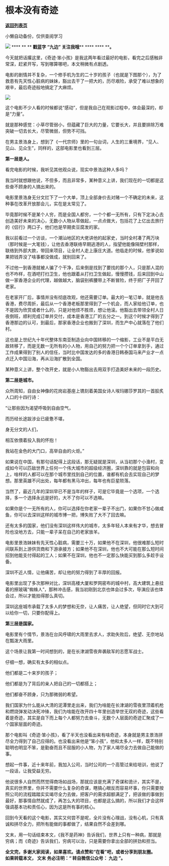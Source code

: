 # 根本没有奇迹

[**返回列表页**](/gzh/九边)

小懒自动备份，仅供查阅学习

******![](https://mmbiz.qpic.cn/mmbiz_gif/Lvm6UAoJibrP9JEWQRXR3swLXRYlFicicbg2q6gYPiapiaCkPr8GibxibGO0jcDe76cnAUJ3KBkCmyTIZBueDAOslJ0Zw/640?wx_fmt=gif)******
**** ** ** **戳蓝字 **“九边”** 关注我哦**** **** **** ****。**

  

今天就把话撂这里，《奇迹·笨小孩》是我这两年看过最好的电影，看完之后感触非常深，赶紧开写，写到哪算哪吧，本文稍微有点剧透。

  

电影的剧情并不复杂，一个修手机为生的二十岁的孩子（也就是下图那个），为了救患有先天性心脏病的妹妹，豁出去干了一把大的，历尽艰险，承受了难以想象的艰辛，最后奇迹般地搞定了大麻烦。

  

![](https://mmbiz.qpic.cn/mmbiz_png/INpibEpTBzYcoPzsAGXBw61fwS0oNm415H3OkS0kV3iaVOjSDtDlOrz85b0KuAE9RZ5mkD3sbdHiaic5M3SSy6EexA/640?wx_fmt=png)

  

这个电影不少人看的时候都说“感动”，但是我自己在观影过程中，体会最深的，却是“力量”。  

  

就是那种感觉：小草尽管弱小，但蕴藏了巨大的力量，它要长大，并且要排除万难突破一切去长大，尽管微弱，但势不可挡。

  

在男主景浩身上，想到了《一代宗师》里的一句台词，人生的三重境界，“见人、见山、见众生”，同样的，这部电影里也看到三层。  

  

 **第一层是人。**

  

看完电影的时候，我听见其他观众说，现实中景浩这种人多吗？

  

我当时就想跟他说，不但多，而且非常多，某种意义上讲，我们现在的一切都是这些奋不顾身的人搞出来的。

  

电影里景浩身无分文拦下了一个大单，顶上全部身价去对赌一个不确定的未来，这种事在改革开放那会儿，实在是太常见了。

  

毕竟那时候不是某个人穷，而是全国人都穷，一个个都一无所有，只有下定决心去创造美好未来的决心，无数小人物从零做起，一点点做大，包括花了上亿出去旅行的《侣行》两口子，他们也是早期卖豆腐发的家。

  

我以前看过一个访谈，一个潮汕地区的大佬讲他的起家史，当时全村凑了两万块（那时候是一大笔钱），让他去香港联络早期逃港的人，指望他能像隔壁村那样，联络到外部大款，带回来项目，让全村人走上康庄大道。他临走的时候，他爹说如果把钱弄没了啥事都没做成，就别回来了。

  

不过他一到香港就被人骗了个干净，后来倒是找到了要找的那个人，只是那人混的也不咋样，在酒吧打扫卫生，他也跟着从打扫卫生做起，慢慢攒钱，后来回到中山做一家香港企业的代理，越做越大，脑袋别裤腰带上不断冒险，终于把厂子开回了老家。

  

在老家开厂后，事情并没有彻底改观，他还需要订单。最大的一笔订单，就是他去香港，费尽周折，最后从一个香港老板那里得到了一个机会，而人家给他订单，也不是因为欣赏或者什么的，只是对他烦不胜烦，想让他滚。他豁出去带领全村人日夜倒班，顺利完成订单并交付，成本是香港工厂的五分之一。到这个时候才得到了香港那边的认可，到最后，那家香港企业也搬到了深圳，而生产中心就落在了他们村。

  

这也是上世纪九十年代整体东南亚制造业向中国转移的一个缩影，工业不是平白无故转移了，而是无数一无所有的小人物，用自己的努力把一个个订单拿到手，通过工作成果得到了别人的信任，当时比中国发达的多的香港日韩泰国马来产业才一点点迁入中国沿海，再从沿海扩散到全国。

  

某种意义上讲，整个改开史，就是小人物豁出去用双手打造美好未来的一段历史。

  

 **第二层是城市。**

  

众所周知，自由女神像的花岗岩基座上镌刻着美国女诗人埃玛娜莎罗其的一首脍炙人口的十四行诗：

  

“让那些因为渴望呼吸到自由空气，

而历经长途跋涉业已疲惫不堪，

身无分文的人们，

相互依偎着投入我的怀抱！

我站在金色的大门口，高举自由的火炬。”

  
如果说在中国，有那句话配得上这段话，那无疑就是深圳，从当初那个小渔村，变成如今可以匹敌世界上任何一个伟大城市的超级经济圈，深圳靠的就是包容和向上，啥样的人都可以在那个城市里找到自己的位置，谁都有机会去实现自己的梦想。那里英雄不问出处，每年都有黑马冲出，每年也有巨星陨落。

  

当然了，最近几年的深圳早已不是当年的样子，可是它毕竟是一个选项，一个选择，多一个选择永远是好的，大不了你可以不选嘛。

  

如果你是个一无所有的人，你可以选择在你老家一辈子不出门，如果你不甘心做咸鱼，你可以去深圳这样的城市博一把，博失败了大不了回去嘛。  

  

还有太多的国家，他们没有深圳这样伟大的城市，太多年轻人本来有才华，想去冒险也没地方去，只能一辈子呆在自己的老家放羊。  

  

电影里景浩妹妹有先天性心脏病，需要三十万，如果他不在深圳，他很难那么短时间联系到上游供货商和下游承接方；如果他不在深圳，他也不大可能在那么短时间招到他能支付得起的工人；如果不在深圳，他也不一定那么快能买到那么多趁手设备。

  

深圳不近人情，让他痛苦，却让他的努力得到了丰厚的回报。

  

电影里出现了多次那种对比，深圳高楼大厦和罗网密布的城中村，高大建筑上悬挂着的擦玻璃“蜘蛛人”，那种冲击感，我当初刚到北京也体会过多次，导演应该也体会过，所以才能拍得那么真切。

  

深圳这座城市承载了太多人的梦想和无奈，让人痛苦，让人绝望，但同时它大到可以给你一切，只要你配得上。

  

 **第三层是国家。**  

  

电影里有个情节，景浩在台风呼啸的大雨里去求人，求助失败后，绝望、无奈地站在瓢泼大雨里。

  

这个场景让我第一时间想到的，是在长津湖雪夜奔袭敌军的志愿军战士。

  

仔细一想，确实有太多的相似点。  

  

他们都是二十来岁的孩子；

他们都是为了背后的亲人把自己的一切都搭上；

他们都奋不顾身，只为那微弱的希望。

  

我们国家为什么能从大清的泥潭里走出来，我们为啥能在长津湖的雪夜里顶着机枪和燃烧弹发动决死冲锋，我们为啥能在改开四十年里创造举世无双的奇迹，这些看着是奇迹，其实是自下而上每个人都努力去奋斗，无数个人层面的奇迹汇聚成了一个国家层面的奇迹。

  

那个电影叫《奇迹·笨小孩》，看了半天也没看出来有啥奇迹，本身就是男主景浩拼尽全力得到了自己应得的。也没看出来他是“笨小孩”，他和太多人一样，既不特别聪明也明显不笨，是勤奋而且不屈服的小人物，为了家人竭尽全力去做自己能做的事。  

  

想起一件事，近十来年前，我加入公司，当时公司的一个高管过来给培训，他说了一段话，让我受益无穷。

  

他说很多人自然而然觉得商场如战场，那就应该是充满了奇谋和诡计，其实不是，真实的世界里，你并不需要什么复杂的奇谋，瞎搞心眼反而容易坏事，你只需要按照公司的流程踏踏实实竭尽全力去做，把客户的需求超额满足了，把该做的事做到最好，那事情自然就成了，再怎么大的项目，也都是这么搞的，所以我们才会这样强调基本功和责任心，因为这是所有事的核心。

  

回到今天看的这个电影，其实又何尝不是呢，全片没有心理战，没有心机，只有真诚和拼尽全力，把所有能做的事都做了，结果自然不会差到哪。  

  

文末，用一句话结束本文，《我不是药神》告诉我们，世界上只有一种病，那就是穷病；而《奇迹》告诉我们，穷病可以治，只是需要你拿出全部的拼劲和担当。

  

 **全文完，多谢大家阅读，如果喜欢。请点赞和“在看”吧，或者分享到朋友圈。**  
 **如果转载本文， **文末** 务必注明：“ **转自微信公众号：** **九边** ”。**

